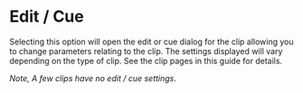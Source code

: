 # Edit / Cue

Selecting this option will open the edit or cue dialog for the clip allowing you to change parameters relating to the clip. The settings displayed will vary depending on the type of clip. See the clip pages in this guide for details.

*Note, A few clips have no edit / cue settings*.